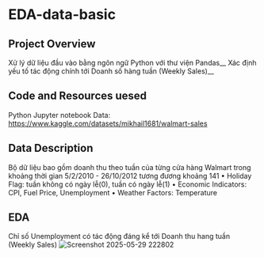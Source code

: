# EDA-data-basic
## Project Overview
  Xử lý dữ liệu đầu vào bằng ngôn ngữ Python với thư viện Pandas__
  Xác định yếu tố tác động chính tới Doanh số hàng tuần (Weekly Sales)__
## Code and Resources uesed
  Python Jupyter notebook
  Data: https://www.kaggle.com/datasets/mikhail1681/walmart-sales
## Data Description 
  Bộ dữ liệu bao gồm doanh thu theo tuần của từng cửa hàng Walmart 
  trong khoảng thời gian 5/2/2010 - 26/10/2012 tương đương khoảng 141 
    • Holiday Flag: tuần không có ngày lễ(0), tuần có ngày lễ(1)
    • Economic Indicators: CPI, Fuel Price, Unemployment
    • Weather Factors: Temperature
## EDA
  Chỉ số Unemployment có tác động đáng kể tới Doanh thu hang tuần (Weekly Sales)
  ![Screenshot 2025-05-29 222802](https://github.com/user-attachments/assets/70696c28-506d-4532-a27f-de5197f7e078)
